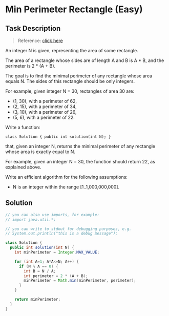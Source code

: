# Min Perimeter Rectangle (Easy)

## Task Description

> Reference: [click here]()

An integer N is given, representing the area of some rectangle.

The area of a rectangle whose sides are of length A and B is A * B, and the perimeter is 2 * (A + B).

The goal is to find the minimal perimeter of any rectangle whose area equals N. The sides of this rectangle should be only integers.

For example, given integer N = 30, rectangles of area 30 are:

* (1, 30), with a perimeter of 62,
* (2, 15), with a perimeter of 34,
* (3, 10), with a perimeter of 26,
* (5, 6), with a perimeter of 22.

Write a function:

`class Solution { public int solution(int N); }`

that, given an integer N, returns the minimal perimeter of any rectangle whose area is exactly equal to N.

For example, given an integer N = 30, the function should return 22, as explained above.

Write an efficient algorithm for the following assumptions:

* N is an integer within the range [1..1,000,000,000].


## Solution

```java
// you can also use imports, for example:
// import java.util.*;

// you can write to stdout for debugging purposes, e.g.
// System.out.println("this is a debug message");

class Solution {
  public int solution(int N) {
    int minPerimeter = Integer.MAX_VALUE;

    for (int A=1; A*A<=N; A++) {
      if (N % A == 0) {
        int B = N / A;
        int perimeter = 2 * (A + B);
        minPerimeter = Math.min(minPerimeter, perimeter);
      }
    }

    return minPerimeter;
  }
}
```